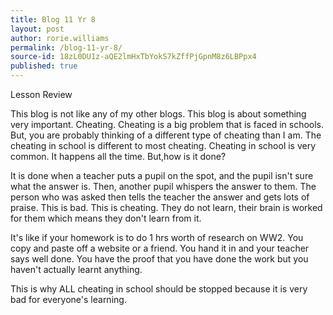 ```yaml
---
title: Blog 11 Yr 8
layout: post
author: rorie.williams
permalink: /blog-11-yr-8/
source-id: 18zL0DU1z-aQE2lmHxTbYokS7kZffPjGpnM8z6LBPpx4
published: true
---
```


Lesson Review

This blog is not like any of my other blogs. This blog is about something very important. Cheating. Cheating is a big problem that is faced in schools. But, you are probably thinking of a different type of cheating than I am. The cheating in school is different to most cheating. Cheating in school is very common. It happens all the time. But,how is it done?

It is done when a teacher puts a pupil on the spot, and the pupil isn't sure what the answer is. Then, another pupil whispers the answer to them. The person who was asked then tells the teacher the answer and gets lots of praise. This is bad. This is cheating. They do not learn, their brain is worked for them which means they don't learn from it.

It's like if your homework is to do 1 hrs worth of research on WW2. You copy and paste off a website or a friend. You hand it in and your teacher says well done. You have the proof that you have done the work but you haven't actually learnt anything.

This is why ALL cheating in school should be stopped because it is very bad for everyone's learning.   

